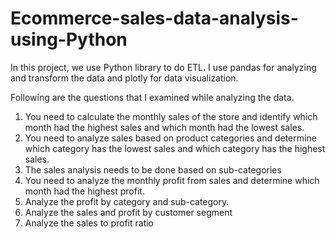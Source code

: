 # Ecommerce-sales-data-analysis-using-Python
In this project, we use Python library to do ETL. I use pandas for analyzing and transform the data and plotly for data visualization. 

Following are the questions that I examined while analyzing the data.

1. You need to calculate the monthly sales of the store and identify which month had the
highest sales and which month had the lowest sales.
2. You need to analyze sales based on product categories and determine which category has
the lowest sales and which category has the highest sales.
3. The sales analysis needs to be done based on sub-categories
4. You need to analyze the monthly profit from sales and determine which month had the
highest profit.
5. Analyze the profit by category and sub-category.
6. Analyze the sales and profit by customer segment
7. Analyze the sales to profit ratio
